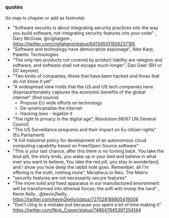 ### quotes

(to map to chapter or add as footnote)

  - "Software security is about integrating security practices into the way you build software, not integrating security features into your code" , Gary McGraw, @cigitalgem , https://twitter.com/cigitalgem/status/641345011926237185
  - "Software and technology have democratize espionage", Alex Karp, Palantic Technologies
  - "The only two products not covered by product liability are relegion and software, and software shall not escape much longer", Dan Geer (BH or DC keynote)
  - "Two kinds of companies, those that have been hacked and those that do not know it yet"
  - "A widespread view holds that the US and US tech companies have disproportionately captures the economic benefits of the global internet" (find source)
    - Propose EU wide efforts on technology
    - De-americanalize the internet
    - Hacking laws - legalize it
  - "The right to privacy in the digital age", Resolution 68/67 UN General Council
  - "The US Surveillance programs and their impact on Eu citizen rights" (Eu Parliament)
  - "A full industrial policy for development of an autonomous cloud computing capability based on Free/Open-Source software"
  - "This is your last chance, after this there is no turning back. You take the blue pill, the story ends, you wake up in your bed and believe in what ever you want to believe, You take the red pill, you stay in wonderland, and I show you how deep the rabbit hole goes. Remember, all I'm offering is the truth, nothing more", Morpheus to Neo, The Matrix
  - "security features are not necessarily secure features"
  - "The more solid and fixed apparatus in our manufactured environment will be transformed into ethereal forces; the soft with trump the hard" , Kevin Kelly , @kevin2kelly, https://twitter.com/kevin2kelly/status/727528188805419008
- "Don't cling to a mistake just because you spent a lot of time making it" https://twitter.com/Nick_Craver/status/748647645397254144
